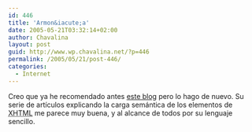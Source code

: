 ```yaml
---
id: 446
title: 'Armon&iacute;a'
date: 2005-05-21T03:32:14+02:00
author: Chavalina
layout: post
guid: http://www.wp.chavalina.net/?p=446
permalink: /2005/05/21/post-446/
categories:
  - Internet
---
```

Creo que ya he recomendado antes <a href="http://armonia.spiral-static.org/" target="_blank">este blog</a> pero lo hago de nuevo. Su serie de art&iacute;culos explicando la carga semántica de los elementos de <acronym title="eXtended HyperText Markup Language">XHTML</acronym> me parece muy buena, y al alcance de todos por su lenguaje sencillo.